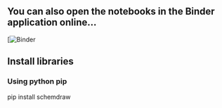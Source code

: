## You can also open the notebooks in the Binder application online...
[![Binder]([![Binder](https://mybinder.org/badge_logo.svg)](https://mybinder.org/v2/gh/adxptra/KU1102.git/main))

## Install libraries
### Using python pip

pip install schemdraw
